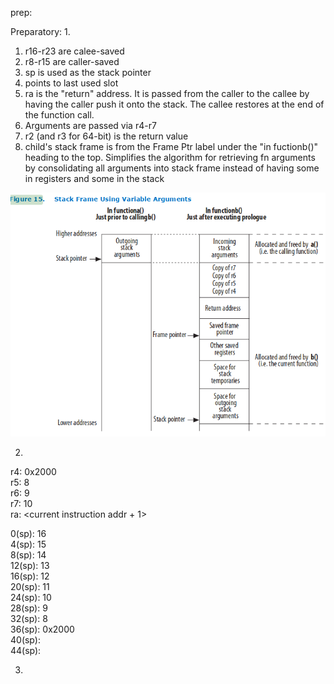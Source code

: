 prep:

Preparatory:
1.

  1. r16-r23 are calee-saved
  2. r8-r15 are caller-saved
  3. sp is used as the stack pointer
  4. points to last used slot
  5. ra is the "return" address. It is passed from the caller to the callee by having the caller push it onto the stack. The callee restores at the end of the function call.
  6. Arguments are passed via r4-r7
  7. r2 (and r3 for 64-bit) is the return value
  8. child's stack frame is from the Frame Ptr label under the "in fuctionb()" heading to the top. Simplifies the algorithm for retrieving fn arguments by consolidating all arguments into stack frame instead of having some in registers and some in the stack

![image_2022-10-10-14-54-00](img/image_2022-10-10-14-54-00.png)

2. 

r4: 0x2000  
r5: 8  
r6: 9  
r7: 10  
ra: <current instruction addr + 1>

 0(sp):  16              
 4(sp):  15            
 8(sp):  14            
12(sp):  13            
16(sp):  12            
20(sp):  11            
24(sp):  10           
28(sp):  9            
32(sp):  8             
36(sp):  0x2000        
40(sp):  <return addr>  
44(sp):  <frame ptr>    

3. <refer to submitted files>


